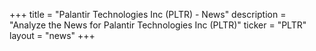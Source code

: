 +++
title = "Palantir Technologies Inc (PLTR) - News"
description = "Analyze the News for Palantir Technologies Inc (PLTR)"
ticker = "PLTR"
layout = "news"
+++

